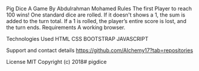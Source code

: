 Pig Dice
A Game By Abdulrahman Mohamed
Rules
The first Player to reach 100 wins!
One standard dice are rolled. If it doesn't shows a 1, the sum is added to the turn total.
If a 1 is rolled, the player’s entire score is lost, and the turn ends.
Requirements
A working browser.

Technologies Used
HTML CSS BOOTSTRAP JAVASCRIPT

Support and contact details
https://github.com/Alchemy17?tab=repositories

License
MIT Copyright (c) 2018# pigdice

